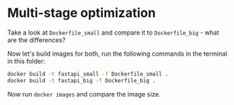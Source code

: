 # Multi-stage optimization

Take a look at `Dockerfile_small` and compare it to `Dockerfile_big` - what are the differences?

Now let's build images for both, run the following commands in the terminal in this folder:
```sh
docker build -t fastapi_small -f Dockerfile_small .
docker build -t fastapi_big -f Dockerfile_big .
```

Now run `docker images` and compare the image size.
